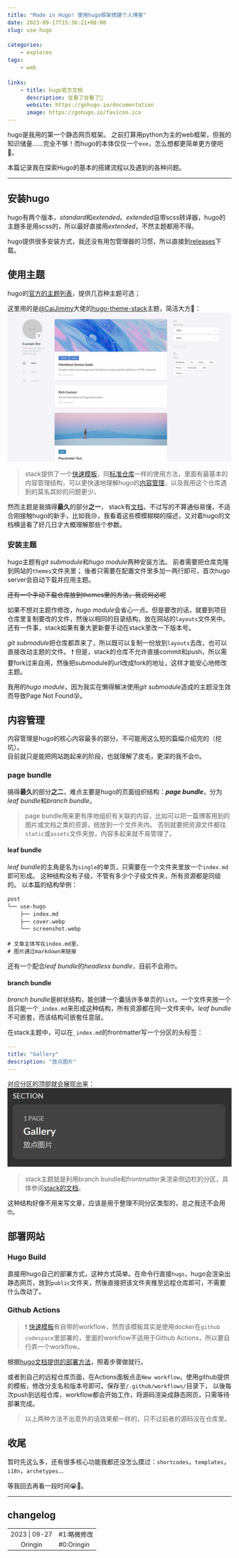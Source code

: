 ```yaml
---
title: "Made in Hugo! 使用hugo框架搭建个人博客"
date: 2023-09-17T15:36:21+08:00
slug: use-hugo

categories:
    - explores
tags:
    - web

links: 
    - title: hugo官方文档
      description: 在看了在看了🤯
      website: https://gohugo.io/documentation
      image: https://gohugo.io/favicon.ico
---
```


hugo是我用的第一个静态网页框架。
之前打算用python为主的web框架，但我的知识储量……完全不够！而hugo的本体仅仅一个`exe`，怎么想都更简单更方便吧🤩。

本篇记录我在探索Hugo的基本的搭建流程以及遇到的各种问题。

****
## 安装hugo
hugo有两个版本，*standard*和*extended*。*extended*自带scss转译器，hugo的主題多是用scss的，所以最好直接用*extended*，不然主题都用不得。

hugo提供很多安装方式，我还没有用包管理器的习惯，所以直接到[releases](https://github.com/gohugoio/hugo/releases)下载。

## 使用主题
hugo的[官方的主题列表](https://themes.gohugo.io/)，提供几百种主题可选；

这里用的是[@CaiJimmy](https://github.com/CaiJimmy)大佬的[hugo-theme-stack](https://github.com/CaiJimmy/hugo-theme-stack)主题，简洁大方🥰：
![Light mode](screenshot.webp)

> stack提供了一个[快速模板](https://github.com/CaiJimmy/hugo-theme-stack-starter)，同[标准仓库](https://github.com/CaiJimmy/hugo-theme-stack)一样的使用方法，里面有最基本的内容管理结构，可以更快速地理解hugo的[内容管理](#📄内容管理)，以及我用这个仓库遇到的莫名其妙的问题更少。

然而主题是我搞得**最久**的部分**之一**，
stack有[文档](https://stack.jimmycai.com/guide/)，不过写的不算通俗易懂，不适合刚接触hugo的新手，比如我😢，我看着这些模模糊糊的描述，又对着hugo的文档横竖看了好几日才大概理解那些个参数。

### 安装主题
hugo主题有*git submodule*和*hugo module*两种安装方法。
前者需要把仓库克隆到网站的`themes`文件夹里；
後者只需要在配置文件里多加一两行即可，首次hugo server会自动下载并应用主题。

~~还有一个手动下载仓库放到themes里的方法，我说何必呢~~

如果不想对主题作修改，*hugo module*会省心一点。但是要改的话，就要到项目仓库里复制要改的文件，然後以相同的目录结构，放在网站的`layouts`文件夹中。还有一件事，stack如果有重大更新要手动在stack里改一下版本号。

*git submodule*把仓库都弄来了，所以既可以复制一份放到`layouts`去改，也可以直接改动主题的文件。
❗ 但是，stack的仓库不允许直接commit和push，所以需要fork过来自用，然後把submodule的url改成fork的地址，这样才能安心地修改主题。

我用的*hugo module*，因为我实在懒得解决使用*git submodule*造成的主题没生效而导致Page Not Found😵。

## 内容管理
内容管理是hugo的核心内容最多的部分。不可能用这么短的篇幅介绍完的（挖坑）。<br>
目前就只是能把网站跑起来的阶段，也就理解了皮毛，更深的我不会🤓。

### page bundle
搞得**最久**的部分**之二**，难点主要是hugo的页面组织结构：***page bundle***，分为*leaf bundle*和*branch bundle*。

> page bundle用来更有序地组织有关联的内容，比如可以把一篇博客用到的图片或文档之类的资源，统放到一个文件夹内。
> 否则就要把资源文件都往`static`或`assets`文件夹放，内容多起来就不易管理了。

#### **leaf bundle**
*leaf bundle*的主角是名为`single`的单页，只需要在一个文件夹里放一个`index.md`即可形成。
这种结构没有子级，不管有多少个子级文件夹，所有资源都是同级的。
以本篇的结构举例：
```txt
post
└── use-hugo
    ├── index.md
    ├── cover.webp
    └── screenshot.webp

# 文章主体写在index.md里，
# 图片通过markdown来链接
```

还有一个配合*leaf bundle*的*headless bundle*，目前不会用🤓。

#### **branch bundle**

*branch bundle*是树状结构，能创建一个囊括许多单页的`list`。一个文件夹放一个且只能一个`_index.md`来形成这种结构，所有资源都在同一文件夹中。*leaf bundle*不可嵌套，而该结构可嵌套任意层。

在stack主题中，可以在`_index.md`的frontmatter写一个分区的头标签：
```yaml
---
title: "Gallery"
description: "放点图片"
---
```
对应分区的顶部就会展现出来：
![section](lable.webp)

> stack主题就是利用branch bundle和frontmatter来渲染侧边栏的分区，具体参阅[stack的文档](https://stack.jimmycai.com/config/menu)。

这种结构好像不用来写文章，应该是用于整理不同分区类型的，总之我还不会用🤓。

## 部署网站
### Hugo Build
直接用hugo自己的部署方式，这种方式简单。在命令行直接`hugo`，hugo会渲染出静态网页，放到`public`文件夹，然後直接把该文件夹推至远程仓库即可，不需要什么改动了。

### Github Actions
> ❗ [快速模板](#安装主题)有自带的workflow，然而该模板其实是使用docker在`github codespace`里部署的，里面的workflow不适用于Github Actions，所以要自行弄一个workflow。

根据[hugo文档提供的部署方法](https://gohugo.io/hosting-and-deployment/hosting-on-github/)，照着步骤做就行。

或者到自己的远程仓库页面，在Actions面板点击`New workflow`，使用github提供的模板，修改分支名和版本号即可。保存至`/.github/workflows/`目录下，
以後每次push到远程仓库，workflow都会开始工作，将源码渲染成静态网页，只需等待部署完成。

> 以上两种方法不出意外的话效果都一样的，只不过前者的源码没在仓库里。


## 收尾
暂时先这么多，还有很多核心功能我都还没怎么摸过：`shortcodes`，`templates`，`i18n`，`archetypes`...

等我回去再看一段时间😭🌹。

****
## changelog
|||
|:-:|:--|
|2023 \| 09-27|#1:略微修改|
|Oringin|#0:Oringin|
